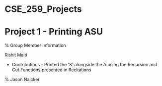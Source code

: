 # CSE_259_Projects
# Project 1 - Printing ASU

% Group Member Information

Rishit Maiti 
  * Contributions - Printed the 'S' alongside the A using the Recursion and Cut Functions presented in Recitations


% Jason Naicker
